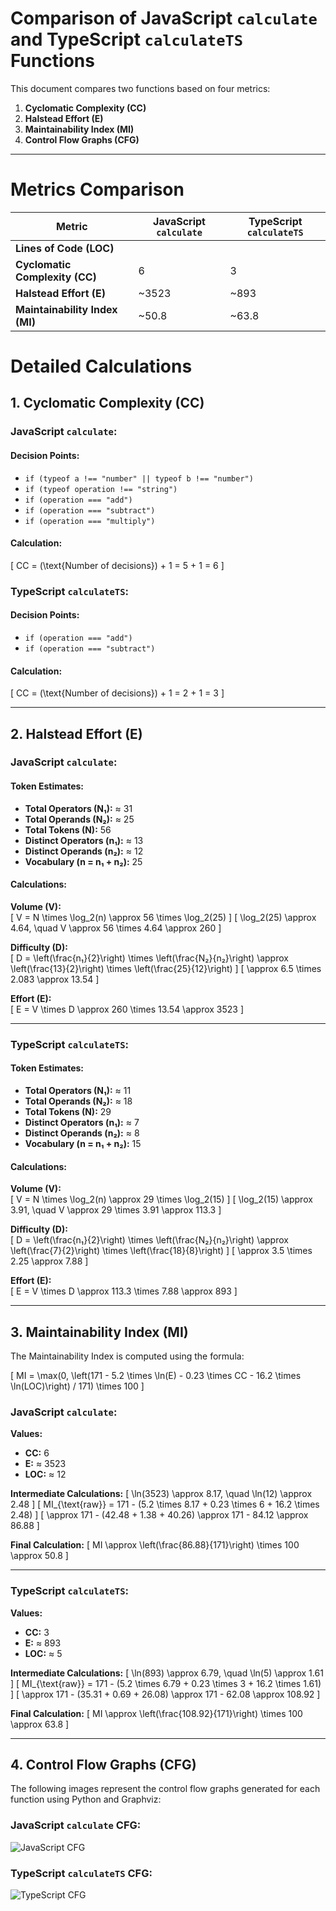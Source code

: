 # Comparison of JavaScript `calculate` and TypeScript `calculateTS` Functions

This document compares two functions based on four metrics:
1. **Cyclomatic Complexity (CC)**
2. **Halstead Effort (E)**
3. **Maintainability Index (MI)**
4. **Control Flow Graphs (CFG)**

----
# Metrics Comparison

| Metric                  | JavaScript `calculate` | TypeScript `calculateTS` |
|-------------------------|----------------------|-------------------------|
|**Lines of Code (LOC)** |                      |                          |
| **Cyclomatic Complexity (CC)** | 6                    | 3                       |
| **Halstead Effort (E)**        | ~3523                | ~893                    |
| **Maintainability Index (MI)**  | ~50.8                | ~63.8                   |



# Detailed Calculations

## 1. Cyclomatic Complexity (CC)

### JavaScript `calculate`:

#### Decision Points:
- `if (typeof a !== "number" || typeof b !== "number")`
- `if (typeof operation !== "string")`
- `if (operation === "add")`
- `if (operation === "subtract")`
- `if (operation === "multiply")`

#### Calculation:
\[
CC = (\text{Number of decisions}) + 1 = 5 + 1 = 6
\]

### TypeScript `calculateTS`:

#### Decision Points:
- `if (operation === "add")`
- `if (operation === "subtract")`

#### Calculation:
\[
CC = (\text{Number of decisions}) + 1 = 2 + 1 = 3
\]

---

## 2. Halstead Effort (E)

### JavaScript `calculate`:

#### Token Estimates:
- **Total Operators (N₁):** ≈ 31  
- **Total Operands (N₂):** ≈ 25  
- **Total Tokens (N):** 56  
- **Distinct Operators (n₁):** ≈ 13  
- **Distinct Operands (n₂):** ≈ 12  
- **Vocabulary (n = n₁ + n₂):** 25  

#### Calculations:

**Volume (V):**  
\[
V = N \times \log_2(n) \approx 56 \times \log_2(25)
\]
\[
\log_2(25) \approx 4.64, \quad V \approx 56 \times 4.64 \approx 260
\]

**Difficulty (D):**  
\[
D = \left(\frac{n₁}{2}\right) \times \left(\frac{N₂}{n₂}\right) \approx \left(\frac{13}{2}\right) \times \left(\frac{25}{12}\right)
\]
\[
\approx 6.5 \times 2.083 \approx 13.54
\]

**Effort (E):**  
\[
E = V \times D \approx 260 \times 13.54 \approx 3523
\]

---

### TypeScript `calculateTS`:

#### Token Estimates:
- **Total Operators (N₁):** ≈ 11  
- **Total Operands (N₂):** ≈ 18  
- **Total Tokens (N):** 29  
- **Distinct Operators (n₁):** ≈ 7  
- **Distinct Operands (n₂):** ≈ 8  
- **Vocabulary (n = n₁ + n₂):** 15  

#### Calculations:

**Volume (V):**  
\[
V = N \times \log_2(n) \approx 29 \times \log_2(15)
\]
\[
\log_2(15) \approx 3.91, \quad V \approx 29 \times 3.91 \approx 113.3
\]

**Difficulty (D):**  
\[
D = \left(\frac{n₁}{2}\right) \times \left(\frac{N₂}{n₂}\right) \approx \left(\frac{7}{2}\right) \times \left(\frac{18}{8}\right)
\]
\[
\approx 3.5 \times 2.25 \approx 7.88
\]

**Effort (E):**  
\[
E = V \times D \approx 113.3 \times 7.88 \approx 893
\]

---

## 3. Maintainability Index (MI)

The Maintainability Index is computed using the formula:

\[
MI = \max(0, \left(171 - 5.2 \times \ln(E) - 0.23 \times CC - 16.2 \times \ln(LOC)\right) / 171) \times 100
\]

### JavaScript `calculate`:

**Values:**
- **CC:** 6
- **E:** ≈ 3523
- **LOC:** ≈ 12

**Intermediate Calculations:**
\[
\ln(3523) \approx 8.17, \quad \ln(12) \approx 2.48
\]
\[
MI_{\text{raw}} = 171 - (5.2 \times 8.17 + 0.23 \times 6 + 16.2 \times 2.48)
\]
\[
\approx 171 - (42.48 + 1.38 + 40.26) \approx 171 - 84.12 \approx 86.88
\]

**Final Calculation:**
\[
MI \approx \left(\frac{86.88}{171}\right) \times 100 \approx 50.8
\]

---

### TypeScript `calculateTS`:

**Values:**
- **CC:** 3
- **E:** ≈ 893
- **LOC:** ≈ 5

**Intermediate Calculations:**
\[
\ln(893) \approx 6.79, \quad \ln(5) \approx 1.61
\]
\[
MI_{\text{raw}} = 171 - (5.2 \times 6.79 + 0.23 \times 3 + 16.2 \times 1.61)
\]
\[
\approx 171 - (35.31 + 0.69 + 26.08) \approx 171 - 62.08 \approx 108.92
\]

**Final Calculation:**
\[
MI \approx \left(\frac{108.92}{171}\right) \times 100 \approx 63.8
\]

---

## 4. Control Flow Graphs (CFG)

The following images represent the control flow graphs generated for each function using Python and Graphviz:

### JavaScript `calculate` CFG:
![JavaScript CFG](path/to/javascript_cfg.png)

### TypeScript `calculateTS` CFG:
![TypeScript CFG](path/to/typescript_cfg.png)
